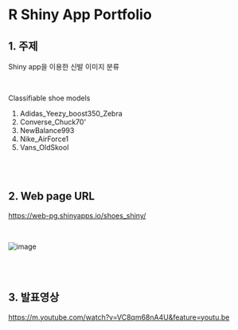 # **R Shiny App Portfolio**

## 1. 주제
Shiny app을 이용한 신발 이미지 분류

<br>

Classifiable shoe models
1. Adidas_Yeezy_boost350_Zebra
2. Converse_Chuck70'
3. NewBalance993
4. Nike_AirForce1
5. Vans_OldSkool

<br>
<br>

## 2. Web page URL
https://web-pg.shinyapps.io/shoes_shiny/

<br>

![image](https://user-images.githubusercontent.com/82884493/121133733-aaf36380-c86d-11eb-9b6c-ac8d84e8c894.png)

<br>
<br>

## 3. 발표영상
https://m.youtube.com/watch?v=VC8qm68nA4U&feature=youtu.be
